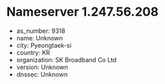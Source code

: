 # Nameserver 1.247.56.208

* as_number: 9318
* name: Unknown
* city: Pyeongtaek-si
* country: KR
* organization: SK Broadband Co Ltd
* version: Unknown
* dnssec: Unknown
